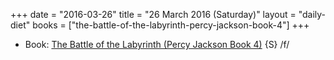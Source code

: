 +++
date = "2016-03-26"
title = "26 March 2016 (Saturday)"
layout = "daily-diet"
books = ["the-battle-of-the-labyrinth-percy-jackson-book-4"]
+++

<ul>
<li class="entry Book">Book: <a href="/books/the-battle-of-the-labyrinth-percy-jackson-book-4">The Battle of the Labyrinth (Percy Jackson Book 4)</a> {S} /f/</li>
</ul>